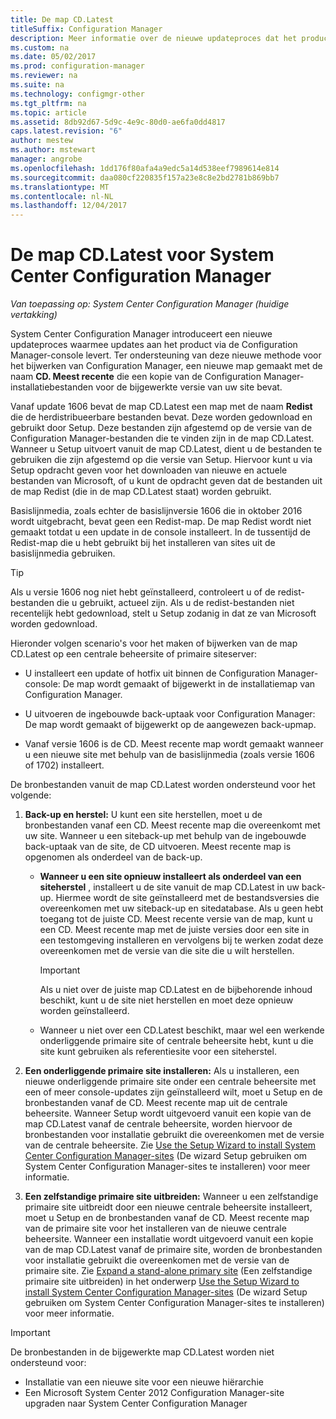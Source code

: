 ```yaml
---
title: De map CD.Latest
titleSuffix: Configuration Manager
description: Meer informatie over de nieuwe updateproces dat het product via de Configuration Manager-console updates levert.
ms.custom: na
ms.date: 05/02/2017
ms.prod: configuration-manager
ms.reviewer: na
ms.suite: na
ms.technology: configmgr-other
ms.tgt_pltfrm: na
ms.topic: article
ms.assetid: 8db92d67-5d9c-4e9c-80d0-ae6fa0dd4817
caps.latest.revision: "6"
author: mestew
ms.author: mstewart
manager: angrobe
ms.openlocfilehash: 1dd176f80afa4a9edc5a14d538eef7989614e814
ms.sourcegitcommit: daa080cf220835f157a23e8c8e2bd2781b869bb7
ms.translationtype: MT
ms.contentlocale: nl-NL
ms.lasthandoff: 12/04/2017
---
```

# <a name="the-cdlatest-folder-for-system-center-configuration-manager"></a>De map CD.Latest voor System Center Configuration Manager

*Van toepassing op: System Center Configuration Manager (huidige vertakking)*

System Center Configuration Manager introduceert een nieuwe updateproces waarmee updates aan het product via de Configuration Manager-console levert. Ter ondersteuning van deze nieuwe methode voor het bijwerken van Configuration Manager, een nieuwe map gemaakt met de naam **CD. Meest recente** die een kopie van de Configuration Manager-installatiebestanden voor de bijgewerkte versie van uw site bevat.  

Vanaf update 1606 bevat de map CD.Latest een map met de naam **Redist** die de herdistribueerbare bestanden bevat. Deze worden gedownload en gebruikt door Setup. Deze bestanden zijn afgestemd op de versie van de Configuration Manager-bestanden die te vinden zijn in de map CD.Latest. Wanneer u Setup uitvoert vanuit de map CD.Latest, dient u de bestanden te gebruiken die zijn afgestemd op die versie van Setup. Hiervoor kunt u via Setup opdracht geven voor het downloaden van nieuwe en actuele bestanden van Microsoft, of u kunt de opdracht geven dat de bestanden uit de map Redist (die in de map CD.Latest staat) worden gebruikt.

Basislijnmedia, zoals echter de basislijnversie 1606 die in oktober 2016 wordt uitgebracht, bevat geen een Redist-map. De map Redist wordt niet gemaakt totdat u een update in de console installeert. In de tussentijd de Redist-map die u hebt gebruikt bij het installeren van sites uit de basislijnmedia gebruiken.  

> [!TIP]
> Als u versie 1606 nog niet hebt geïnstalleerd, controleert u of de redist-bestanden die u gebruikt, actueel zijn. Als u de redist-bestanden niet recentelijk hebt gedownload, stelt u Setup zodanig in dat ze van Microsoft worden gedownload.   

 Hieronder volgen scenario's voor het maken of bijwerken van de map CD.Latest op een centrale beheersite of primaire siteserver:  

-   U installeert een update of hotfix uit binnen de Configuration Manager-console: De map wordt gemaakt of bijgewerkt in de installatiemap van Configuration Manager.  

-   U uitvoeren de ingebouwde back-uptaak voor Configuration Manager: De map wordt gemaakt of bijgewerkt op de aangewezen back-upmap.  

-  Vanaf versie 1606 is de CD. Meest recente map wordt gemaakt wanneer u een nieuwe site met behulp van de basislijnmedia (zoals versie 1606 of 1702) installeert.

De bronbestanden vanuit de map CD.Latest worden ondersteund voor het volgende:  

1.  **Back-up en herstel:** U kunt een site herstellen, moet u de bronbestanden vanaf een CD. Meest recente map die overeenkomt met uw site. Wanneer u een siteback-up met behulp van de ingebouwde back-uptaak van de site, de CD uitvoeren. Meest recente map is opgenomen als onderdeel van de back-up.

    -   **Wanneer u een site opnieuw installeert als onderdeel van een siteherstel** , installeert u de site vanuit de map CD.Latest in uw back-up. Hiermee wordt de site geïnstalleerd met de bestandsversies die overeenkomen met uw siteback-up en sitedatabase.  Als u geen hebt toegang tot de juiste CD. Meest recente versie van de map, kunt u een CD. Meest recente map met de juiste versies door een site in een testomgeving installeren en vervolgens bij te werken zodat deze overeenkomen met de versie van die site die u wilt herstellen.

        > [!IMPORTANT]  
        >  Als u niet over de juiste map CD.Latest en de bijbehorende inhoud beschikt, kunt u de site niet herstellen en moet deze opnieuw worden geïnstalleerd.  

    -   Wanneer u niet over een CD.Latest beschikt, maar wel een werkende onderliggende primaire site of centrale beheersite hebt, kunt u die site kunt gebruiken als referentiesite voor een siteherstel.  

2.  **Een onderliggende primaire site installeren:** Als u installeren, een nieuwe onderliggende primaire site onder een centrale beheersite met een of meer console-updates zijn geïnstalleerd wilt, moet u Setup en de bronbestanden vanaf de CD. Meest recente map uit de centrale beheersite. Wanneer Setup wordt uitgevoerd vanuit een kopie van de map CD.Latest vanaf de centrale beheersite, worden hiervoor de bronbestanden voor installatie gebruikt die overeenkomen met de versie van de centrale beheersite. Zie [Use the Setup Wizard to install System Center Configuration Manager-sites](../../../core/servers/deploy/install/use-the-setup-wizard-to-install-sites.md) (De wizard Setup gebruiken om System Center Configuration Manager-sites te installeren) voor meer informatie.  

3.  **Een zelfstandige primaire site uitbreiden:** Wanneer u een zelfstandige primaire site uitbreidt door een nieuwe centrale beheersite installeert, moet u Setup en de bronbestanden vanaf de CD. Meest recente map van de primaire site voor het installeren van de nieuwe centrale beheersite. Wanneer een installatie wordt uitgevoerd vanuit een kopie van de map CD.Latest vanaf de primaire site, worden de bronbestanden voor installatie gebruikt die overeenkomen met de versie van de primaire site. Zie [Expand a stand-alone primary site](../../../core/servers/deploy/install/use-the-setup-wizard-to-install-sites.md#bkmk_expand) (Een zelfstandige primaire site uitbreiden) in het onderwerp [Use the Setup Wizard to install System Center Configuration Manager-sites](../../../core/servers/deploy/install/use-the-setup-wizard-to-install-sites.md) (De wizard Setup gebruiken om System Center Configuration Manager-sites te installeren) voor meer informatie.

> [!IMPORTANT]  
>  De bronbestanden in de bijgewerkte map CD.Latest worden niet ondersteund voor:  
>   
>  -   Installatie van een nieuwe site voor een nieuwe hiërarchie  
>  -   Een Microsoft System Center 2012 Configuration Manager-site upgraden naar System Center Configuration Manager
